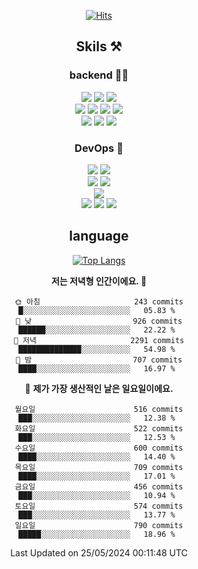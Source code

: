 <div align="center">

[![Hits](https://hits.seeyoufarm.com/api/count/incr/badge.svg?url=https%3A%2F%2Fgithub.com%2Fzxcv9203%2Fhit-counter&count_bg=%23FF7272&title_bg=%23324C2E&icon=codeigniter.svg&icon_color=%23DD5B5B&title=%EB%B0%A9%EB%AC%B8%EC%9E%90&edge_flat=false)](https://hits.seeyoufarm.com)
  
## Skils ⚒️
### backend 🧑‍💻
  
<img src="https://img.shields.io/badge/Java-FF6600?style=flat-square&logo=buymeacoffee&logoColor=white"/>
<img src="https://img.shields.io/badge/Go-0099FF?style=flat-square&logo=go&logoColor=white"/>
<img src="https://img.shields.io/badge/Kotlin-7F52FF?style=flat-square&logo=kotlin&logoColor=white"/>
  
  
<br />
  
<img src="https://img.shields.io/badge/Spring-339933?style=flat-square&logo=Spring&logoColor=white"/>
<img src="https://img.shields.io/badge/Spring Boot-339933?style=flat-square&logo=Spring Boot&logoColor=white"/>
<img src="https://img.shields.io/badge/Spring Security-339933?style=flat-square&logo=Spring Security&logoColor=white"/>
  
<img src="https://img.shields.io/badge/Spring Data JPA-339933?style=flat-square&logo=Hibernate&logoColor=white"/>

<br />
  
  <img src="https://img.shields.io/badge/mysql-0099FF?style=flat-square&logo=mysql&logoColor=white"/>
  <img src="https://img.shields.io/badge/mariadb-0099FF?style=flat-square&logo=mariadb&logoColor=white"/>
  <img src="https://img.shields.io/badge/mongoDB-47A248?style=flat-square&logo=mongodb&logoColor=white"/>
  
  
### DevOps 🚀
  
  <img src="https://img.shields.io/badge/docker-2496ED?style=flat-square&logo=docker&logoColor=white"/>
  <img src="https://img.shields.io/badge/kubernetes-326CE5?style=flat-square&logo=kubernetes&logoColor=white"/>
  
  <br />
  
  <img src="https://img.shields.io/badge/Github Actions-2088FF?style=flat-square&logo=githubactions&logoColor=white"/>
  <img src="https://img.shields.io/badge/Jenkins-D24939?style=flat-square&logo=jenkins&logoColor=white"/>
  
  
  <br />
  <img src="https://img.shields.io/badge/terraform-7B42BC?style=flat-square&logo=terraform&logoColor=white"/>
  
  <br />
  <img src="https://img.shields.io/badge/Amazon AWS-232F3E?style=flat-square&logo=Amazon AWS&logoColor=white"/>

  <img src="https://img.shields.io/badge/GCP-4285F4?style=flat-square&logo=googlecloud&logoColor=white"/>
  <img src="https://img.shields.io/badge/NCP-03C75A?style=flat-square&logo=naver&logoColor=white"/>
  
  
## language

[![Top Langs](https://github-readme-stats.vercel.app/api/top-langs/?username=zxcv9203&hide=html&exclude_repo=zxcv9203.github.io,golB&theme=grate-gatsby)](https://github.com/zxcv9203/github-readme-stats)
  
<!--START_SECTION:waka-->
**저는 저녁형 인간이에요. 🦉** 

```text
🌞 아침                     243 commits         █░░░░░░░░░░░░░░░░░░░░░░░░   05.83 % 
🌆 낮　                     926 commits         ██████░░░░░░░░░░░░░░░░░░░   22.22 % 
🌃 저녁                     2291 commits        ██████████████░░░░░░░░░░░   54.98 % 
🌙 밤　                     707 commits         ████░░░░░░░░░░░░░░░░░░░░░   16.97 % 
```
📅 **제가 가장 생산적인 날은 일요일이에요.** 

```text
월요일                      516 commits         ███░░░░░░░░░░░░░░░░░░░░░░   12.38 % 
화요일                      522 commits         ███░░░░░░░░░░░░░░░░░░░░░░   12.53 % 
수요일                      600 commits         ████░░░░░░░░░░░░░░░░░░░░░   14.40 % 
목요일                      709 commits         ████░░░░░░░░░░░░░░░░░░░░░   17.01 % 
금요일                      456 commits         ███░░░░░░░░░░░░░░░░░░░░░░   10.94 % 
토요일                      574 commits         ███░░░░░░░░░░░░░░░░░░░░░░   13.77 % 
일요일                      790 commits         █████░░░░░░░░░░░░░░░░░░░░   18.96 % 
```



 Last Updated on 25/05/2024 00:11:48 UTC
<!--END_SECTION:waka-->
  
</div>

